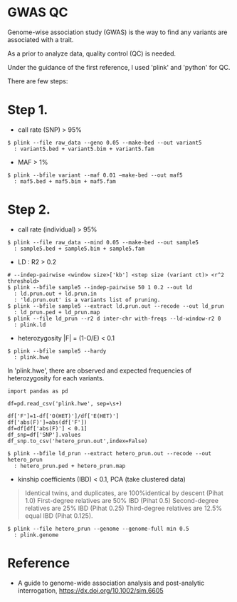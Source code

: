 # GWAS QC
Genome-wise association study (GWAS) is the way to find any variants are associated with a trait.

As a prior to analyze data, quality control (QC) is needed.

Under the guidance of the first reference, I used 'plink' and 'python' for QC.

There are few steps:

# Step 1.
- call rate (SNP) > 95%
```
$ plink --file raw_data --geno 0.05 --make-bed --out variant5
  : variant5.bed + variant5.bim + variant5.fam
```
- MAF > 1%
```
$ plink --bfile variant --maf 0.01 –make-bed --out maf5
  : maf5.bed + maf5.bim + maf5.fam
```

# Step 2.
- call rate (individual) > 95%
```
$ plink --file raw_data --mind 0.05 --make-bed --out sample5
  : sample5.bed + sample5.bim + sample5.fam
```
- LD : R2 > 0.2
```
# --indep-pairwise <window size>['kb'] <step size (variant ct)> <r^2 threshold>
$ plink --bfile sample5 --indep-pairwise 50 1 0.2 --out ld
  : ld.prun.out + ld.prun.in
  : 'ld.prun.out' is a variants list of pruning.
$ plink --bfile sample5 --extract ld.prun.out --recode --out ld_prun
  : ld_prun.ped + ld_prun.map
$ plink --file ld_prun --r2 d inter-chr with-freqs --ld-window-r2 0
  : plink.ld
```
- heterozygosity |F| = (1-O/E) < 0.1
```
$ plink --bfile sample5 --hardy
  : plink.hwe
```
In 'plink.hwe', there are observed and expected frequencies of heterozygosity for each variants.
```
import pandas as pd

df=pd.read_csv('plink.hwe', sep=\s+)

df['F']=1-df['O(HET)']/df['E(HET)']
df['abs(F)']=abs(df['F'])
df=df[df['abs(F)'] < 0.1]
df_snp=df['SNP'].values
df_snp.to_csv('hetero_prun.out',index=False)
```
```
$ plink --bfile ld_prun --extract hetero_prun.out --recode --out hetero_prun
  : hetero_prun.ped + hetero_prun.map
```
- kinship coefficients (IBD) < 0.1, PCA (take clustered data)

> Identical twins, and duplicates, are 100%identical by descent (Pihat 1.0)
> First-degree relatives are 50% IBD (Pihat 0.5)
> Second-degree relatives are 25% IBD (Pihat 0.25)
> Third-degree relatives are 12.5% equal IBD (Pihat 0.125).
```
$ plink --file hetero_prun --genome --genome-full min 0.5
  : plink.genome
```



# Reference
- A guide to genome-wide association analysis and post-analytic interrogation, <https://dx.doi.org/10.1002/sim.6605>
